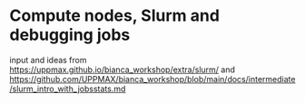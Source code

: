 # Compute nodes, Slurm and debugging jobs

input and ideas from <https://uppmax.github.io/bianca_workshop/extra/slurm/> 
and
<https://github.com/UPPMAX/bianca_workshop/blob/main/docs/intermediate/slurm_intro_with_jobsstats.md>
